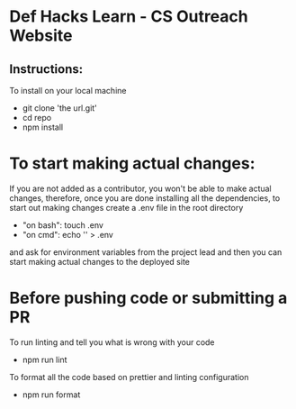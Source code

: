 # Def Hacks Learn - CS Outreach Website

## Instructions:

To install on your local machine

- git clone 'the url.git'
- cd repo
- npm install

# To start making actual changes:

If you are not added as a contributor, you won't be able to make actual changes, therefore,
once you are done installing all the dependencies, to start out making changes create a .env file in the root directory

- "on bash": touch .env
- "on cmd": echo '' > .env

and ask for environment variables from the project lead and then you can start making actual changes to the deployed site

# Before pushing code or submitting a PR

To run linting and tell you what is wrong with your code

- npm run lint

To format all the code based on prettier and linting configuration

- npm run format
